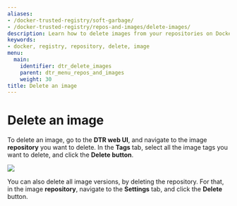 ```yaml
---
aliases:
- /docker-trusted-registry/soft-garbage/
- /docker-trusted-registry/repos-and-images/delete-images/
description: Learn how to delete images from your repositories on Docker Trusted Registry.
keywords:
- docker, registry, repository, delete, image
menu:
  main:
    identifier: dtr_delete_images
    parent: dtr_menu_repos_and_images
    weight: 30
title: Delete an image
---
```


# Delete an image

To delete an image, go to the **DTR web UI**, and navigate to the image
**repository** you want to delete. In the **Tags** tab, select all the image
tags you want to delete, and click the **Delete button**.

![](../images/delete-an-image-1.png)

You can also delete all image versions, by deleting the repository. For that,
in the image **repository**, navigate to the **Settings** tab, and click the
**Delete** button.
